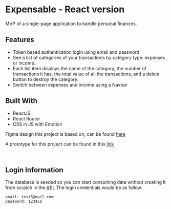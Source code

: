 # Expensable - React version

MVP of a single-page application to handle personal finances.

## Features

- Token based authentication login using email and password
- See a list of categories of your transactions by category type: expenses or income.
- Each list item displays the name of the category, the number of transactions it has, the total value of all the transactions, and a delete button to destroy the category.
- Switch between expenses and income using a Navbar

## Built With

- ReactJS
- React Router
- CSS in JS with Emotion

Figma design this project is based on, can be found [here](https://www.figma.com/file/D138qvf3M8cCO1aM492zwW/Expensable-React?node-id=0%3A1)

A prototype for this project can be found in this [link](https://www.figma.com/proto/D138qvf3M8cCO1aM492zwW/Expensable-React?node-id=601%3A46&viewport=261%2C768%2C0.6882771849632263&scaling=min-zoom)

</br>

## Login Information

The database is seeded so you can start consuming data without creating it from scratch in the [API](https://expensable-api.herokuapp.com/). The login credentials would be as follow:

```
email: test6@mail.com
password: 123456
```
